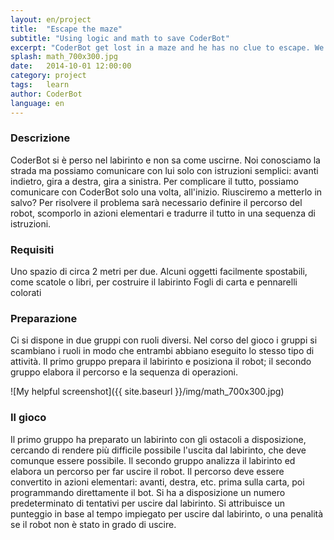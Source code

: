 ```yaml
---
layout: en/project
title:  "Escape the maze"
subtitle: "Using logic and math to save CoderBot"
excerpt: "CoderBot get lost in a maze and he has no clue to escape. We know the trail but, to help him, can you save him?"
splash: math_700x300.jpg
date:   2014-10-01 12:00:00
category: project
tags:   learn
author: CoderBot
language: en
---
```

### Descrizione
CoderBot si è perso nel labirinto e non sa come uscirne. 
Noi conosciamo la strada ma possiamo comunicare con lui solo con istruzioni semplici: avanti indietro, gira a destra, gira a sinistra.
Per complicare il tutto, possiamo comunicare con CoderBot solo una volta, all'inizio.
Riusciremo a metterlo in salvo?
Per risolvere il problema sarà necessario definire il percorso del robot, scomporlo in azioni elementari e tradurre il tutto in una sequenza di istruzioni.

### Requisiti
Uno spazio di circa 2 metri per due.
Alcuni oggetti facilmente spostabili, come scatole o libri, per costruire il labirinto
Fogli di carta e pennarelli colorati 

### Preparazione
Ci si dispone in due gruppi con ruoli diversi. Nel corso del gioco i gruppi si scambiano i ruoli in modo che entrambi abbiano eseguito lo stesso tipo di attività. 
Il primo gruppo prepara il labirinto e posiziona il robot; il secondo gruppo elabora il percorso e la sequenza di operazioni.

![My helpful screenshot]({{ site.baseurl }}/img/math_700x300.jpg)

### Il gioco
Il primo gruppo ha preparato un labirinto con gli ostacoli a disposizione, cercando di rendere più difficile possibile l'uscita dal labirinto, che deve comunque essere possibile.
Il secondo gruppo analizza il labirinto ed elabora un percorso per far uscire il robot.
Il percorso deve essere convertito in azioni elementari: avanti, destra, etc. prima sulla carta, poi programmando direttamente il bot.
Si ha a disposizione un numero predeterminato di tentativi per uscire dal labirinto.
Si attribuisce un punteggio in base al tempo impiegato per uscire dal labirinto, o una penalità se il robot non è stato in grado di uscire. 

